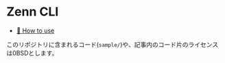 # Zenn CLI

* [📘 How to use](https://zenn.dev/zenn/articles/zenn-cli-guide)

このリポジトリに含まれるコード(`sample/`)や、記事内のコード片のライセンスは0BSDとします。
